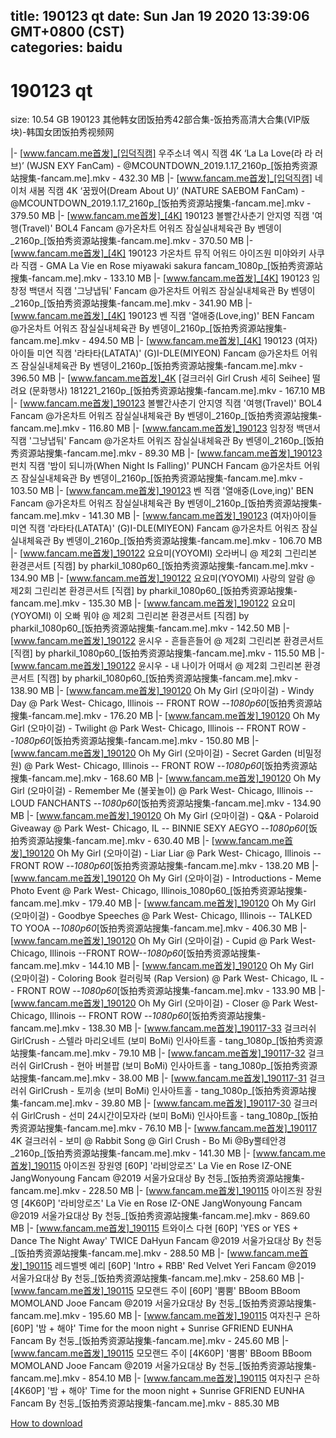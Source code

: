 
title: 190123 qt
date: Sun Jan 19 2020 13:39:06 GMT+0800 (CST)    
categories: baidu
---

# 190123 qt
size: 10.54 GB
 190123 其他韩女团饭拍秀42部合集-饭拍秀高清大合集(VIP版块)-韩国女团饭拍秀视频网
 
|- [www.fancam.me首发]_[입덕직캠] 우주소녀 엑시 직캠 4K ‘La La Love(라 라 러브)’ (WJSN EXY FanCam) - @MCOUNTDOWN_2019.1.17_2160p_[饭拍秀资源站搜集-fancam.me].mkv - 432.30 MB
|- [www.fancam.me首发]_[입덕직캠] 네이처 새봄 직캠 4K ‘꿈꿨어(Dream About U)’ (NATURE SAEBOM FanCam) - @MCOUNTDOWN_2019.1.17_2160p_[饭拍秀资源站搜集-fancam.me].mkv - 379.50 MB
|- [www.fancam.me首发]_[4K] 190123 볼빨간사춘기 안지영 직캠 '여행(Travel)' BOL4 Fancam @가온차트 어워즈 잠실실내체육관 By 벤뎅이_2160p_[饭拍秀资源站搜集-fancam.me].mkv - 370.50 MB
|- [www.fancam.me首发]_[4K] 190123 가온차트 뮤직 어워드 아이즈원 미야와키 사쿠라 직캠 - GMA La Vie en Rose miyawaki sakura fancam_1080p_[饭拍秀资源站搜集-fancam.me].mkv - 133.10 MB
|- [www.fancam.me首发]_[4K] 190123 임창정 백댄서 직캠 '그냥냅둬' Fancam @가온차트 어워즈 잠실실내체육관 By 벤뎅이_2160p_[饭拍秀资源站搜集-fancam.me].mkv - 341.90 MB
|- [www.fancam.me首发]_[4K] 190123 벤 직캠 '열애중(Love,ing)' BEN Fancam @가온차트 어워즈 잠실실내체육관 By 벤뎅이_2160p_[饭拍秀资源站搜集-fancam.me].mkv - 494.50 MB
|- [www.fancam.me首发]_[4K] 190123 (여자)아이들 미연 직캠 '라타타(LATATA)' (G)I-DLE(MIYEON) Fancam @가온차트 어워즈 잠실실내체육관 By 벤뎅이_2160p_[饭拍秀资源站搜集-fancam.me].mkv - 396.50 MB
|- [www.fancam.me首发]_4K [걸크러쉬 Girl Crush 세히 Seihee] 떨려요 (문화행사) 181221_2160p_[饭拍秀资源站搜集-fancam.me].mkv - 167.10 MB
|- [www.fancam.me首发]_190123 볼빨간사춘기 안지영 직캠 '여행(Travel)' BOL4 Fancam @가온차트 어워즈 잠실실내체육관 By 벤뎅이_2160p_[饭拍秀资源站搜集-fancam.me].mkv - 116.80 MB
|- [www.fancam.me首发]_190123 임창정 백댄서 직캠 '그냥냅둬' Fancam @가온차트 어워즈 잠실실내체육관 By 벤뎅이_2160p_[饭拍秀资源站搜集-fancam.me].mkv - 89.30 MB
|- [www.fancam.me首发]_190123 펀치 직캠 '밤이 되니까(When Night Is Falling)' PUNCH Fancam @가온차트 어워즈 잠실실내체육관 By 벤뎅이_2160p_[饭拍秀资源站搜集-fancam.me].mkv - 103.50 MB
|- [www.fancam.me首发]_190123 벤 직캠 '열애중(Love,ing)' BEN Fancam @가온차트 어워즈 잠실실내체육관 By 벤뎅이_2160p_[饭拍秀资源站搜集-fancam.me].mkv - 141.30 MB
|- [www.fancam.me首发]_190123 (여자)아이들 미연 직캠 '라타타(LATATA)' (G)I-DLE(MIYEON) Fancam @가온차트 어워즈 잠실실내체육관 By 벤뎅이_2160p_[饭拍秀资源站搜集-fancam.me].mkv - 106.70 MB
|- [www.fancam.me首发]_190122 요요미(YOYOMI) 오라버니 @ 제2회 그린리본 환경콘서트 [직캠] by pharkil_1080p60_[饭拍秀资源站搜集-fancam.me].mkv - 134.90 MB
|- [www.fancam.me首发]_190122 요요미(YOYOMI) 사랑의 알람 @ 제2회 그린리본 환경콘서트 [직캠] by pharkil_1080p60_[饭拍秀资源站搜集-fancam.me].mkv - 135.30 MB
|- [www.fancam.me首发]_190122 요요미(YOYOMI) 이 오빠 뭐야 @ 제2회 그린리본 환경콘서트 [직캠] by pharkil_1080p60_[饭拍秀资源站搜集-fancam.me].mkv - 142.50 MB
|- [www.fancam.me首发]_190122 윤시우 - 흔들흔들어 @ 제2회 그린리본 환경콘서트 [직캠] by pharkil_1080p60_[饭拍秀资源站搜集-fancam.me].mkv - 115.50 MB
|- [www.fancam.me首发]_190122 윤시우 - 내 나이가 어때서 @ 제2회 그린리본 환경콘서트 [직캠] by pharkil_1080p60_[饭拍秀资源站搜集-fancam.me].mkv - 138.90 MB
|- [www.fancam.me首发]_190120 Oh My Girl (오마이걸) - Windy Day @ Park West- Chicago, Illinois -- FRONT ROW --_1080p60_[饭拍秀资源站搜集-fancam.me].mkv - 176.20 MB
|- [www.fancam.me首发]_190120 Oh My Girl (오마이걸) - Twilight @ Park West- Chicago, Illinois -- FRONT ROW --_1080p60_[饭拍秀资源站搜集-fancam.me].mkv - 150.80 MB
|- [www.fancam.me首发]_190120 Oh My Girl (오마이걸) - Secret Garden (비밀정원) @ Park West- Chicago, Illinois -- FRONT ROW --_1080p60_[饭拍秀资源站搜集-fancam.me].mkv - 168.60 MB
|- [www.fancam.me首发]_190120 Oh My Girl (오마이걸) - Remember Me (불꽃놀이) @ Park West- Chicago, Illinois -- LOUD FANCHANTS --_1080p60_[饭拍秀资源站搜集-fancam.me].mkv - 134.90 MB
|- [www.fancam.me首发]_190120 Oh My Girl (오마이걸) - Q&A - Polaroid Giveaway @ Park West- Chicago, IL -- BINNIE SEXY AEGYO --_1080p60_[饭拍秀资源站搜集-fancam.me].mkv - 630.40 MB
|- [www.fancam.me首发]_190120 Oh My Girl (오마이걸) - Liar Liar @ Park West- Chicago, Illinois -- FRONT ROW --_1080p60_[饭拍秀资源站搜集-fancam.me].mkv - 138.20 MB
|- [www.fancam.me首发]_190120 Oh My Girl (오마이걸) - Introductions - Meme Photo Event @ Park West- Chicago, Illinois_1080p60_[饭拍秀资源站搜集-fancam.me].mkv - 179.40 MB
|- [www.fancam.me首发]_190120 Oh My Girl (오마이걸) - Goodbye Speeches @ Park West- Chicago, Illinois -- TALKED TO YOOA --_1080p60_[饭拍秀资源站搜集-fancam.me].mkv - 406.30 MB
|- [www.fancam.me首发]_190120 Oh My Girl (오마이걸) - Cupid @ Park West- Chicago, Illinois --FRONT ROW--_1080p60_[饭拍秀资源站搜集-fancam.me].mkv - 144.10 MB
|- [www.fancam.me首发]_190120 Oh My Girl (오마이걸) - Coloring Book 컬러링북 (Rap Version) @ Park West- Chicago, IL -- FRONT ROW --_1080p60_[饭拍秀资源站搜集-fancam.me].mkv - 133.90 MB
|- [www.fancam.me首发]_190120 Oh My Girl (오마이걸) - Closer @ Park West- Chicago, Illinois -- FRONT ROW --_1080p60_[饭拍秀资源站搜集-fancam.me].mkv - 138.30 MB
|- [www.fancam.me首发]_190117-33 걸크러쉬 GirlCrush - 스텔라 마리오네트 (보미 BoMi) 인사아트홀 - tang_1080p_[饭拍秀资源站搜集-fancam.me].mkv - 79.10 MB
|- [www.fancam.me首发]_190117-32 걸크러쉬 GirlCrush - 현아 버블팝 (보미 BoMi) 인사아트홀 - tang_1080p_[饭拍秀资源站搜集-fancam.me].mkv - 38.00 MB
|- [www.fancam.me首发]_190117-31 걸크러쉬 GirlCrush - 토끼송 (보미 BoMi) 인사아트홀 - tang_1080p_[饭拍秀资源站搜集-fancam.me].mkv - 39.80 MB
|- [www.fancam.me首发]_190117-30 걸크러쉬 GirlCrush - 선미 24시간이모자라 (보미 BoMi) 인사아트홀 - tang_1080p_[饭拍秀资源站搜集-fancam.me].mkv - 76.10 MB
|- [www.fancam.me首发]_190117 4K 걸크러쉬 - 보미 @ Rabbit Song @ Girl Crush - Bo Mi @By뿔테안경_2160p_[饭拍秀资源站搜集-fancam.me].mkv - 141.30 MB
|- [www.fancam.me首发]_190115 아이즈원 장원영 [60P] '라비앙로즈' La Vie en Rose IZ-ONE JangWonyoung Fancam @2019 서울가요대상 By 천둥_[饭拍秀资源站搜集-fancam.me].mkv - 228.50 MB
|- [www.fancam.me首发]_190115 아이즈원 장원영 [4K60P] '라비앙로즈' La Vie en Rose IZ-ONE JangWonyoung Fancam @2019 서울가요대상 By 천둥_[饭拍秀资源站搜集-fancam.me].mkv - 869.60 MB
|- [www.fancam.me首发]_190115 트와이스 다현 [60P] 'YES or YES + Dance The Night Away' TWICE DaHyun Fancam @2019 서울가요대상 By 천둥_[饭拍秀资源站搜集-fancam.me].mkv - 288.50 MB
|- [www.fancam.me首发]_190115 레드벨벳 예리 [60P] 'Intro + RBB' Red Velvet Yeri Fancam @2019 서울가요대상 By 천둥_[饭拍秀资源站搜集-fancam.me].mkv - 258.60 MB
|- [www.fancam.me首发]_190115 모모랜드 주이 [60P] '뿜뿜' BBoom BBoom MOMOLAND Jooe Fancam @2019 서울가요대상 By 천둥_[饭拍秀资源站搜集-fancam.me].mkv - 195.60 MB
|- [www.fancam.me首发]_190115 여자친구 은하 [60P] '밤 + 해야' Time for the moon night + Sunrise GFRIEND EUNHA Fancam By 천둥_[饭拍秀资源站搜集-fancam.me].mkv - 245.60 MB
|- [www.fancam.me首发]_190115 모모랜드 주이 [4K60P] '뿜뿜' BBoom BBoom MOMOLAND Jooe Fancam @2019 서울가요대상 By 천둥_[饭拍秀资源站搜集-fancam.me].mkv - 854.10 MB
|- [www.fancam.me首发]_190115 여자친구 은하 [4K60P] '밤 + 해야' Time for the moon night + Sunrise GFRIEND EUNHA Fancam By 천둥_[饭拍秀资源站搜集-fancam.me].mkv - 885.30 MB

[How to download](https://bpcam.bemobtrk.com/go/2ceec3aa-1ca2-46d6-b9ff-aaa5c184517c?jno=36)
